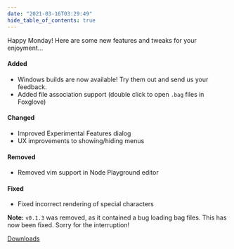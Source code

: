 ```yaml
---
date: "2021-03-16T03:29:49"
hide_table_of_contents: true
---
```

Happy Monday! Here are some new features and tweaks for your enjoyment...

#### Added
- Windows builds are now available! Try them out and send us your feedback.
- Added file association support (double click to open `.bag` files in Foxglove)

#### Changed
- Improved Experimental Features dialog
- UX improvements to showing/hiding menus

#### Removed
- Removed vim support in Node Playground editor

#### Fixed
- Fixed incorrect rendering of special characters


**Note:** `v0.1.3` was removed, as it contained a bug loading bag files. This has now been fixed. Sorry for the interruption!



[Downloads](https://github.com/foxglove/studio/releases/tag/v0.1.4)
